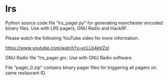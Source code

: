 # lrs
Python source code file "lrs_pager.py" for generating manchester encoded binary files. Use with LRS pagers, GNU Radio and HackRF.

Please watch the following YouTube video for more information.

https://www.youtube.com/watch?v=ycLLb4eVZpI

GNU Radio file "lrs_pager.grc. Use with GNU Radio software.

File "pager_0.zip" contains binary pager files for triggering all pagers on same restaurant ID. 
